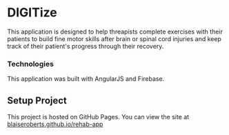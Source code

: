 # DIGITize
This application is designed to help threapists complete exercises with their patients to build fine motor skills after brain or spinal cord injuries and keep track of their patient's progress through their recovery.

### Technologies
This application was built with AngularJS and Firebase.

## Setup Project
This project is hosted on GitHub Pages.
You can view the site at [blaiseroberts.github.io/rehab-app](blaiseroberts.github.io/rehab-app)
